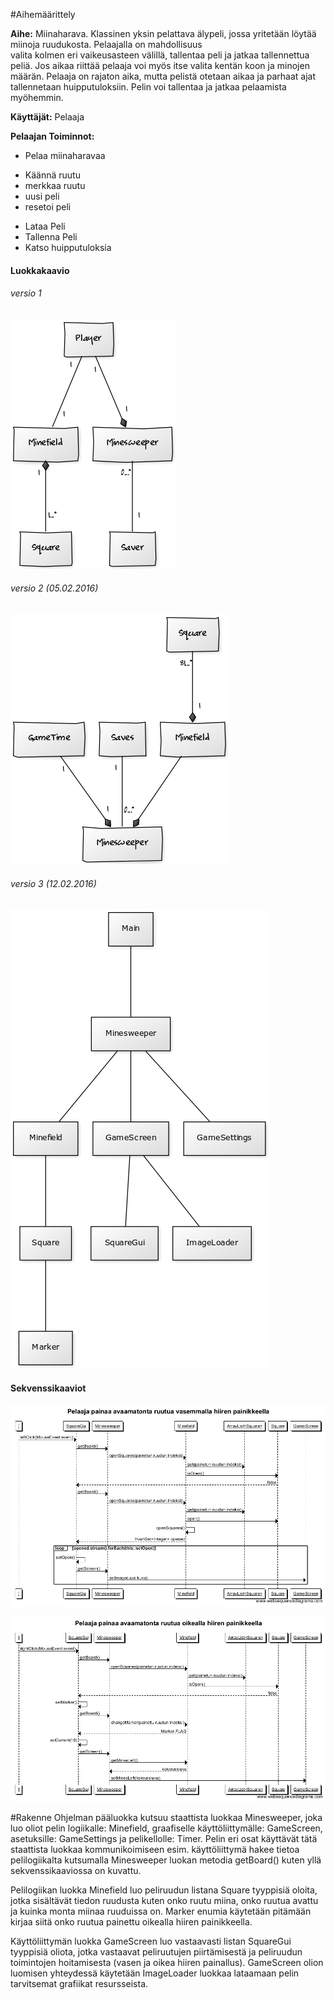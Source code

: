 #Aihemäärittely

**Aihe:** Miinaharava. Klassinen yksin pelattava älypeli, jossa yritetään löytää miinoja ruudukosta. Pelaajalla on mahdollisuus  
valita kolmen eri vaikeusasteen välillä, tallentaa peli ja jatkaa tallennettua peliä. Jos aikaa riittää pelaaja voi myös itse valita
kentän koon ja minojen määrän. Pelaaja on rajaton aika, mutta pelistä otetaan aikaa ja parhaat ajat tallennetaan huipputuloksiin. Pelin
voi tallentaa ja jatkaa pelaamista myöhemmin.

**Käyttäjät:** Pelaaja

**Pelaajan Toiminnot:**  
- Pelaa miinaharavaa
 * Käännä ruutu
 * merkkaa ruutu
 * uusi peli
 * resetoi peli
- Lataa Peli
- Tallenna Peli
- Katso huipputuloksia

#### Luokkakaavio
###### versio 1
![Luokkakaavio](/dokumentointi/luokkakaavio.png)

###### versio 2 (05.02.2016)
![Luokkakaavio versio 2](/dokumentointi/luokkakaavio2.png)

###### versio 3 (12.02.2016)
![Luokkakaavio versio 3](/dokumentointi/luokkakaavio3.png)

#### Sekvenssikaaviot
![Sekvenssikaavio tapahtumasta pelaaja painaa avaamatonta ruutua vasemmalla hiiren painikkeella](/dokumentointi/sekvenssikaavio1.png)

![Sekvenssikaavio tapahtumasta pelaaja painaa avaamatonta ruutua oikealla hiiren painikkeella](/dokumentointi/sekvenssikaavio2.png)

#Rakenne
Ohjelman pääluokka kutsuu staattista luokkaa Minesweeper, joka luo oliot pelin logiikalle: Minefield, graafiselle käyttöliittymälle: GameScreen, asetuksille: GameSettings ja pelikellolle: Timer. Pelin eri osat käyttävät tätä staattista luokkaa kommunikoimiseen esim. käyttöliittymä hakee tietoa pelilogiikalta kutsumalla Minesweeper luokan metodia getBoard() kuten yllä sekvenssikaaviossa on kuvattu.

Pelilogiikan luokka Minefield luo peliruudun listana Square tyyppisiä oloita, jotka sisältävät tiedon ruudusta kuten onko ruutu miina, onko ruutua avattu ja kuinka monta miinaa ruuduissa on. Marker enumia käytetään pitämään kirjaa siitä onko ruutua painettu oikealla hiiren painikkeella.

Käyttöliittymän luokka GameScreen luo vastaavasti listan SquareGui tyyppisiä oliota, jotka vastaavat peliruutujen piirtämisestä ja peliruudun toimintojen hoitamisesta (vasen ja oikea hiiren painallus). GameScreen olion luomisen yhteydessä käytetään ImageLoader luokkaa lataamaan pelin tarvitsemat grafiikat resursseista.
